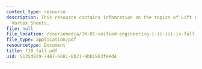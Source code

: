 ```yaml
---
content_type: resource
description: This resource contains infomration on the topics of Lift Prediction and
  Vortex Sheets.
file: null
file_location: /coursemedia/16-01-unified-engineering-i-ii-iii-iv-fall-2005-spring-2006/5135d829744766818b219bb1903feed4_f18_fall.pdf
file_type: application/pdf
resourcetype: Document
title: f18_fall.pdf
uid: 5135d829-7447-6681-8b21-9bb1903feed4
---
```

